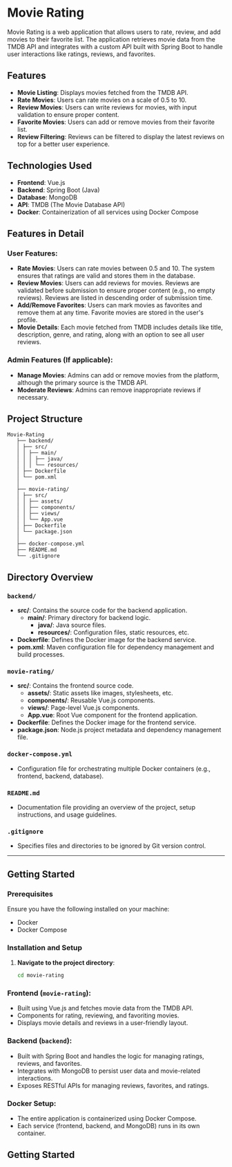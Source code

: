 # Movie Rating

Movie Rating is a web application that allows users to rate, review, and add movies to their favorite list. The application retrieves movie data from the TMDB API and integrates with a custom API built with Spring Boot to handle user interactions like ratings, reviews, and favorites.

## Features

- **Movie Listing**: Displays movies fetched from the TMDB API.
- **Rate Movies**: Users can rate movies on a scale of 0.5 to 10.
- **Review Movies**: Users can write reviews for movies, with input validation to ensure proper content.
- **Favorite Movies**: Users can add or remove movies from their favorite list.
- **Review Filtering**: Reviews can be filtered to display the latest reviews on top for a better user experience.

## Technologies Used

- **Frontend**: Vue.js
- **Backend**: Spring Boot (Java)
- **Database**: MongoDB
- **API**: TMDB (The Movie Database API)
- **Docker**: Containerization of all services using Docker Compose

## Features in Detail

### User Features:
- **Rate Movies**: Users can rate movies between 0.5 and 10. The system ensures that ratings are valid and stores them in the database.
- **Review Movies**: Users can add reviews for movies. Reviews are validated before submission to ensure proper content (e.g., no empty reviews). Reviews are listed in descending order of submission time.
- **Add/Remove Favorites**: Users can mark movies as favorites and remove them at any time. Favorite movies are stored in the user's profile.
- **Movie Details**: Each movie fetched from TMDB includes details like title, description, genre, and rating, along with an option to see all user reviews.

### Admin Features (If applicable):
- **Manage Movies**: Admins can add or remove movies from the platform, although the primary source is the TMDB API.
- **Moderate Reviews**: Admins can remove inappropriate reviews if necessary.

## Project Structure
```
Movie-Rating
   ├── backend/
   │ ├── src/
   │ │ ├── main/
   │ │ │ ├── java/
   │ │ │ └── resources/
   │ ├── Dockerfile
   │ └── pom.xml
   │
   ├── movie-rating/
   │ ├── src/
   │ │ ├── assets/
   │ │ ├── components/
   │ │ ├── views/
   │ │ └── App.vue
   │ ├── Dockerfile
   │ └── package.json
   │
   ├── docker-compose.yml
   ├── README.md
   └── .gitignore
```


## Directory Overview

### `backend/`
- **src/**: Contains the source code for the backend application.
  - **main/**: Primary directory for backend logic.
    - **java/**: Java source files.
    - **resources/**: Configuration files, static resources, etc.
- **Dockerfile**: Defines the Docker image for the backend service.
- **pom.xml**: Maven configuration file for dependency management and build processes.

### `movie-rating/`
- **src/**: Contains the frontend source code.
  - **assets/**: Static assets like images, stylesheets, etc.
  - **components/**: Reusable Vue.js components.
  - **views/**: Page-level Vue.js components.
  - **App.vue**: Root Vue component for the frontend application.
- **Dockerfile**: Defines the Docker image for the frontend service.
- **package.json**: Node.js project metadata and dependency management file.

### `docker-compose.yml`
- Configuration file for orchestrating multiple Docker containers (e.g., frontend, backend, database).

### `README.md`
- Documentation file providing an overview of the project, setup instructions, and usage guidelines.

### `.gitignore`
- Specifies files and directories to be ignored by Git version control.

---

## Getting Started

### Prerequisites
Ensure you have the following installed on your machine:
- Docker
- Docker Compose

### Installation and Setup

1. **Navigate to the project directory**:
   ```bash
   cd movie-rating
### Frontend (`movie-rating`):
- Built using Vue.js and fetches movie data from the TMDB API.
- Components for rating, reviewing, and favoriting movies.
- Displays movie details and reviews in a user-friendly layout.

### Backend (`backend`):
- Built with Spring Boot and handles the logic for managing ratings, reviews, and favorites.
- Integrates with MongoDB to persist user data and movie-related interactions.
- Exposes RESTful APIs for managing reviews, favorites, and ratings.

### Docker Setup:
- The entire application is containerized using Docker Compose.
- Each service (frontend, backend, and MongoDB) runs in its own container.

## Getting Started

   
